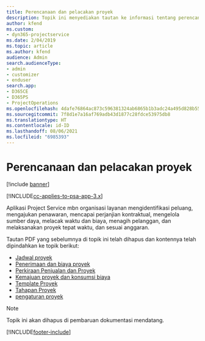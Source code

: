 ```yaml
---
title: Perencanaan dan pelacakan proyek
description: Topik ini menyediakan tautan ke informasi tentang perencanaan dan pelacakan dalam Project Service Automation.
author: kfend
ms.custom:
- dyn365-projectservice
ms.date: 2/04/2019
ms.topic: article
ms.author: kfend
audience: Admin
search.audienceType:
- admin
- customizer
- enduser
search.app:
- D365CE
- D365PS
- ProjectOperations
ms.openlocfilehash: 4dafe76864ac873c596381324ab6865b1b3adc24a495d828b552e7ac459954b9
ms.sourcegitcommit: 7f8d1e7a16af769adb43d1877c28fdce53975db8
ms.translationtype: HT
ms.contentlocale: id-ID
ms.lasthandoff: 08/06/2021
ms.locfileid: "6985393"
---
```

# <a name="project-planning-and-tracking"></a>Perencanaan dan pelacakan proyek

[!include [banner](../../includes/psa-now-project-operations.md)]

[!INCLUDE[cc-applies-to-psa-app-3.x](../../includes/cc-applies-to-psa-app-3x.md)]

Aplikasi Project Service mbn organisasi layanan mengidentifikasi peluang, mengajukan penawaran, mencapai perjanjian kontraktual, mengelola sumber daya, melacak waktu dan biaya, menagih pelanggan, dan melaksanakan proyek tepat waktu, dan sesuai anggaran. 

Tautan PDF yang sebelumnya di topik ini telah dihapus dan kontennya telah dipindahkan ke topik berikut:

- [Jadwal proyek](../project-creating.md)
- [Penerimaan dan biaya proyek](../project-estimating.md)
- [Perkiraan Penjualan dan Proyek](../project-leveraging.md)
- [Kemajuan proyek dan konsumsi biaya](../project-tracking.md)
- [Template Proyek](../project-templates.md)
- [Tahapan Proyek](../project-stages.md)
- [pengaturan proyek](../project-settings.md)

> [!NOTE]
> Topik ini akan dihapus di pembaruan dokumentasi mendatang. 


[!INCLUDE[footer-include](../../includes/footer-banner.md)]